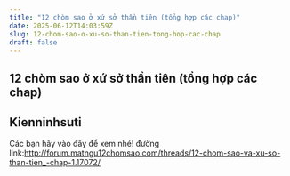 ```yaml
---
title: "12 chòm sao ở xứ sở thần tiên (tổng hợp các chap)"
date: 2025-06-12T14:03:59Z
slug: 12-chom-sao-o-xu-so-than-tien-tong-hop-cac-chap
draft: false
---
```


## 12 chòm sao ở xứ sở thần tiên (tổng hợp các chap)

## Kienninhsuti

Các bạn hãy vào đây để xem nhé!
đường link:http://forum.matngu12chomsao.com/threads/12-chom-sao-va-xu-so-than-tien_-chap-1.17072/